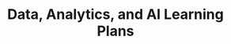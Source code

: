---
layout: planlist
title: Data, Analytics, and AI Learning Plans
permalink: /azure/data-analytics-ai-test/
plan-tags:
- azure
- data, analytics, and ai
---